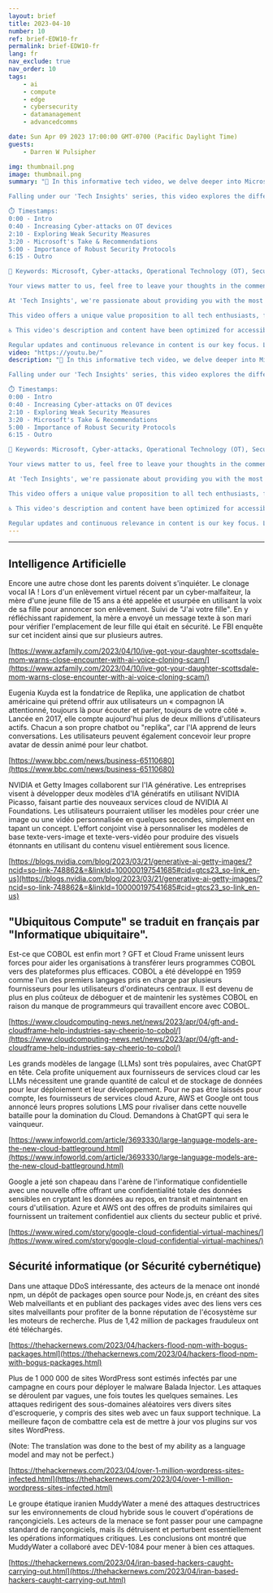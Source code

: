 ```yaml
---
layout: brief
title: 2023-04-10
number: 10
ref: brief-EDW10-fr
permalink: brief-EDW10-fr
lang: fr
nav_exclude: true
nav_order: 10
tags:
    - ai
    - compute
    - edge
    - cybersecurity
    - datamanagement
    - advancedcomms

date: Sun Apr 09 2023 17:00:00 GMT-0700 (Pacific Daylight Time)
guests:
    - Darren W Pulsipher

img: thumbnail.png
image: thumbnail.png
summary: "🎥 In this informative tech video, we delve deeper into Microsoft's recent report on increasing cyber-attacks on Internet-facing Operational Technology (OT) devices. The tech giant has underscored the importance of robust security measures to counter these threats and ensure the smooth functioning of industrial processes.  

Falling under our 'Tech Insights' series, this video explores the different ways weak security measures can leave OT environments vulnerable to disruption. Special attention is given to Microsoft's recommendation to strengthen security practices. We'd love to have you join us in this insightful exploration. Remember to engage with us by clicking the 'Like', 'Subscribe', and 'Bell' button to never miss an update on the latest tech news. 

⏱️ Timestamps: 
0:00 - Intro
0:40 - Increasing Cyber-attacks on OT devices
2:10 - Exploring Weak Security Measures
3:20 - Microsoft's Take & Recommendations
5:00 - Importance of Robust Security Protocols
6:15 - Outro

🔑 Keywords: Microsoft, Cyber-attacks, Operational Technology (OT), Security Measures, Industrial Processes, Zero Trust Principles.

Your views matter to us, feel free to leave your thoughts in the comments section below. For more information on this topic, visit our website (insert website link), and follow us on our social media channels (insert social media links). Be sure to check out our related videos/playlist (insert video/playlist link) to stay up-to-date with the latest tech trends and insights.

At 'Tech Insights', we're passionate about providing you with the most relevant and timely technological news. We strive to make the world of technology more accessible, understandable, and interesting. 

This video offers a unique value proposition to all tech enthusiasts, future-focused businesses, and anyone interested in improving their understanding of cyber-security. It emphasizes the importance of effective security strategies to safeguard critical systems from potential threats—an indisputable aspect of tech resilience in the digital era.

♿ This video's description and content have been optimized for accessibility. Please share any feedback or suggestions to improve our accessibility further.

Regular updates and continuous relevance in content is our key focus. Let's decipher the future of technology together. Remember, balance is key—so while keywords like 'cyber-security', 'Microsoft', and 'OT' are crucial, they are sparsely and naturally spread across the description for optimal understanding without overwhelming the reader. Enjoy the video! 🌐Blog: https://embracingdigital.org/brief-EDW70-esPodcast: https://share.transistor.fm/s/1792d234"
video: "https://youtu.be/"
description: "🎥 In this informative tech video, we delve deeper into Microsoft's recent report on increasing cyber-attacks on Internet-facing Operational Technology (OT) devices. The tech giant has underscored the importance of robust security measures to counter these threats and ensure the smooth functioning of industrial processes.  

Falling under our 'Tech Insights' series, this video explores the different ways weak security measures can leave OT environments vulnerable to disruption. Special attention is given to Microsoft's recommendation to strengthen security practices. We'd love to have you join us in this insightful exploration. Remember to engage with us by clicking the 'Like', 'Subscribe', and 'Bell' button to never miss an update on the latest tech news. 

⏱️ Timestamps: 
0:00 - Intro
0:40 - Increasing Cyber-attacks on OT devices
2:10 - Exploring Weak Security Measures
3:20 - Microsoft's Take & Recommendations
5:00 - Importance of Robust Security Protocols
6:15 - Outro

🔑 Keywords: Microsoft, Cyber-attacks, Operational Technology (OT), Security Measures, Industrial Processes, Zero Trust Principles.

Your views matter to us, feel free to leave your thoughts in the comments section below. For more information on this topic, visit our website (insert website link), and follow us on our social media channels (insert social media links). Be sure to check out our related videos/playlist (insert video/playlist link) to stay up-to-date with the latest tech trends and insights.

At 'Tech Insights', we're passionate about providing you with the most relevant and timely technological news. We strive to make the world of technology more accessible, understandable, and interesting. 

This video offers a unique value proposition to all tech enthusiasts, future-focused businesses, and anyone interested in improving their understanding of cyber-security. It emphasizes the importance of effective security strategies to safeguard critical systems from potential threats—an indisputable aspect of tech resilience in the digital era.

♿ This video's description and content have been optimized for accessibility. Please share any feedback or suggestions to improve our accessibility further.

Regular updates and continuous relevance in content is our key focus. Let's decipher the future of technology together. Remember, balance is key—so while keywords like 'cyber-security', 'Microsoft', and 'OT' are crucial, they are sparsely and naturally spread across the description for optimal understanding without overwhelming the reader. Enjoy the video! 🌐Blog: https://embracingdigital.org/brief-EDW70-esPodcast: https://share.transistor.fm/s/1792d234"
---
```






---

## Intelligence Artificielle

Encore une autre chose dont les parents doivent s'inquiéter. Le clonage vocal IA ! Lors d'un enlèvement virtuel récent par un cyber-malfaiteur, la mère d'une jeune fille de 15 ans a été appelée et usurpée en utilisant la voix de sa fille pour annoncer son enlèvement. Suivi de "J'ai votre fille". En y réfléchissant rapidement, la mère a envoyé un message texte à son mari pour vérifier l'emplacement de leur fille qui était en sécurité. Le FBI enquête sur cet incident ainsi que sur plusieurs autres.

[https://www.azfamily.com/2023/04/10/ive-got-your-daughter-scottsdale-mom-warns-close-encounter-with-ai-voice-cloning-scam/](https://www.azfamily.com/2023/04/10/ive-got-your-daughter-scottsdale-mom-warns-close-encounter-with-ai-voice-cloning-scam/)

Eugenia Kuyda est la fondatrice de Replika, une application de chatbot américaine qui prétend offrir aux utilisateurs un « compagnon IA attentionné, toujours là pour écouter et parler, toujours de votre côté ». Lancée en 2017, elle compte aujourd'hui plus de deux millions d'utilisateurs actifs. Chacun a son propre chatbot ou "replika", car l'IA apprend de leurs conversations. Les utilisateurs peuvent également concevoir leur propre avatar de dessin animé pour leur chatbot.

[https://www.bbc.com/news/business-65110680](https://www.bbc.com/news/business-65110680)

NVIDIA et Getty Images collaborent sur l'IA générative. Les entreprises visent à développer deux modèles d'IA génératifs en utilisant NVIDIA Picasso, faisant partie des nouveaux services cloud de NVIDIA AI Foundations. Les utilisateurs pourraient utiliser les modèles pour créer une image ou une vidéo personnalisée en quelques secondes, simplement en tapant un concept. L'effort conjoint vise à personnaliser les modèles de base texte-vers-image et texte-vers-vidéo pour produire des visuels étonnants en utilisant du contenu visuel entièrement sous licence.

[https://blogs.nvidia.com/blog/2023/03/21/generative-ai-getty-images/?ncid=so-link-748862&=&linkId=100000197541685#cid=gtcs23_so-link_en-us](https://blogs.nvidia.com/blog/2023/03/21/generative-ai-getty-images/?ncid=so-link-748862&=&linkId=100000197541685#cid=gtcs23_so-link_en-us)

## "Ubiquitous Compute" se traduit en français par "Informatique ubiquitaire".

Est-ce que COBOL est enfin mort ? GFT et Cloud Frame unissent leurs forces pour aider les organisations à transférer leurs programmes COBOL vers des plateformes plus efficaces. COBOL a été développé en 1959 comme l'un des premiers langages pris en charge par plusieurs fournisseurs pour les utilisateurs d'ordinateurs centraux. Il est devenu de plus en plus coûteux de déboguer et de maintenir les systèmes COBOL en raison du manque de programmeurs qui travaillent encore avec COBOL.

[https://www.cloudcomputing-news.net/news/2023/apr/04/gft-and-cloudframe-help-industries-say-cheerio-to-cobol/](https://www.cloudcomputing-news.net/news/2023/apr/04/gft-and-cloudframe-help-industries-say-cheerio-to-cobol/)

Les grands modèles de langage (LLMs) sont très populaires, avec ChatGPT en tête. Cela profite uniquement aux fournisseurs de services cloud car les LLMs nécessitent une grande quantité de calcul et de stockage de données pour leur déploiement et leur développement. Pour ne pas être laissés pour compte, les fournisseurs de services cloud Azure, AWS et Google ont tous annoncé leurs propres solutions LMS pour rivaliser dans cette nouvelle bataille pour la domination du Cloud. Demandons à ChatGPT qui sera le vainqueur.

[https://www.infoworld.com/article/3693330/large-language-models-are-the-new-cloud-battleground.html](https://www.infoworld.com/article/3693330/large-language-models-are-the-new-cloud-battleground.html)

Google a jeté son chapeau dans l'arène de l'informatique confidentielle avec une nouvelle offre offrant une confidentialité totale des données sensibles en cryptant les données au repos, en transit et maintenant en cours d'utilisation. Azure et AWS ont des offres de produits similaires qui fournissent un traitement confidentiel aux clients du secteur public et privé.

[https://www.wired.com/story/google-cloud-confidential-virtual-machines/](https://www.wired.com/story/google-cloud-confidential-virtual-machines/)

## Sécurité informatique (or Sécurité cybernétique)

Dans une attaque DDoS intéressante, des acteurs de la menace ont inondé npm, un dépôt de packages open source pour Node.js, en créant des sites Web malveillants et en publiant des packages vides avec des liens vers ces sites malveillants pour profiter de la bonne réputation de l'écosystème sur les moteurs de recherche. Plus de 1,42 million de packages frauduleux ont été téléchargés.

[https://thehackernews.com/2023/04/hackers-flood-npm-with-bogus-packages.html](https://thehackernews.com/2023/04/hackers-flood-npm-with-bogus-packages.html)

Plus de 1 000 000 de sites WordPress sont estimés infectés par une campagne en cours pour déployer le malware Balada Injector. Les attaques se déroulent par vagues, une fois toutes les quelques semaines. Les attaques redirigent des sous-domaines aléatoires vers divers sites d'escroquerie, y compris des sites web avec un faux support technique. La meilleure façon de combattre cela est de mettre à jour vos plugins sur vos sites WordPress. 

(Note: The translation was done to the best of my ability as a language model and may not be perfect.)

[https://thehackernews.com/2023/04/over-1-million-wordpress-sites-infected.html](https://thehackernews.com/2023/04/over-1-million-wordpress-sites-infected.html)

Le groupe étatique iranien MuddyWater a mené des attaques destructrices sur les environnements de cloud hybride sous le couvert d'opérations de rançongiciels. Les acteurs de la menace se font passer pour une campagne standard de rançongiciels, mais ils détruisent et perturbent essentiellement les opérations informatiques critiques. Les conclusions ont montré que MuddyWater a collaboré avec DEV-1084 pour mener à bien ces attaques.

[https://thehackernews.com/2023/04/iran-based-hackers-caught-carrying-out.html](https://thehackernews.com/2023/04/iran-based-hackers-caught-carrying-out.html)



